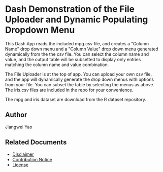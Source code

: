 # Dash Demonstration of the File Uploader and Dynamic Populating Dropdown Menu

This Dash App reads the included mpg.csv file, and creates a "Column Name" drop down menu and a "Column Value" drop down menu generated dynamically from the the csv file. You can select the column name and value, and the output table will be subsetted to display only entries matching the column name and value combination.

The File Uploader is at the top of app. You can upload your own csv file, and the app will dynamically generate the drop down menus with options from your file. You can subset the table by selecting the menus as above. The iris.csv files are included in the repo for your convenience.

The mpg and iris dataset are download from the R dataset repository.

## Author
Jiangwei Yao

## Related Documents
* [Disclaimer](DISCLAIMER.md)
* [Contribution Notice](CONTRIBUTING.md)
* [License](LICENSE)
